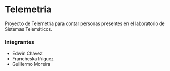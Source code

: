 # Telemetria

Proyecto de Telemetría para contar personas presentes en el laboratorio de Sistemas Telemáticos.

### Integrantes
- Edwin Chávez
- Francheska Iñiguez
- Guillermo Moreira

